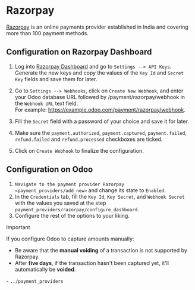 # Razorpay

[Razorpay](https://razorpay.com/) is an online payments provider
established in India and covering more than 100 payment methods.

## Configuration on Razorpay Dashboard

1.  Log into [Razorpay Dashboard](https://dashboard.razorpay.com/) and
    go to `Settings --> API Keys`. Generate the new keys and copy the
    values of the `Key Id` and `Secret Key` fields and save them for
    later.

2.  Go to `Settings --> Webhooks`, click on `Create New Webhook`, and
    enter your Odoo database URL followed by
    <span class="title-ref">/payment/razorpay/webhook</span> in the
    `Webhook URL` text field.  
    For example:
    <span class="title-ref">https://example.odoo.com/payment/razorpay/webhook</span>.

3.  Fill the `Secret` field with a password of your choice and save it
    for later.

4.  Make sure the `payment.authorized`, `payment.captured`,
    `payment.failed`, `refund.failed` and `refund.processed` checkboxes
    are ticked.

5.  Click on `Create Webhook` to finalize the configuration.

## Configuration on Odoo

1.  `Navigate to the payment provider Razorpay <payment_providers/add_new>`
    and change its state to `Enabled`.
2.  In the `Credentials` tab, fill the `Key Id`, `Key Secret`, and
    `Webhook Secret` with the values you saved at the step
    `payment_providers/razorpay/configure_dashboard`.
3.  Configure the rest of the options to your liking.

> [!IMPORTANT]
> If you configure Odoo to capture amounts manually:
>
> - Be aware that the **manual voiding** of a transaction is not
>   supported by Razorpay.
> - After **five days**, if the transaction hasn't been captured yet,
>   it'll automatically be **voided**.

<div class="seealso">

\- `../payment_providers`

</div>
